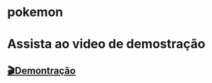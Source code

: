 # pokemon
# Assista ao video de demostração

## [🎬Demontração](https://drive.google.com/file/d/1TX7O-mRVIbezNEePoXnhrtzsqYxs3xqv/view?usp=drivesdk)
